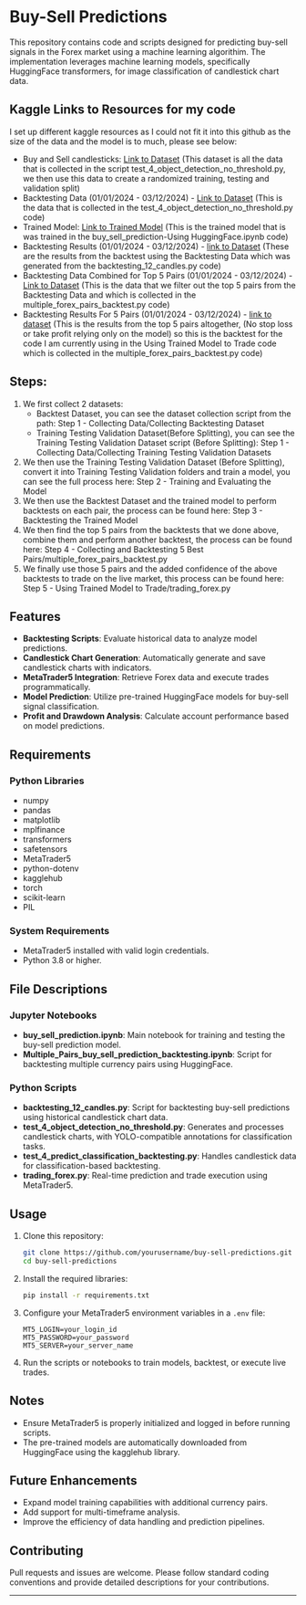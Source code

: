 
# Buy-Sell Predictions

This repository contains code and scripts designed for predicting buy-sell signals in the Forex market using a machine learning algorithim. The implementation leverages machine learning models, specifically HuggingFace transformers, for image classification of candlestick chart data.

## Kaggle Links to Resources for my code
I set up different kaggle resources as I could not fit it into this github as the size of the data and the model is to much, please see below:
- Buy and Sell candlesticks: [Link to Dataset](https://www.kaggle.com/datasets/sulimantadros/buy-sell-object-detection-dataset) (This dataset is all the data that is collected in the script test_4_object_detection_no_threshold.py, we then use this data to create a randomized training, testing and validation split)
- Backtesting Data (01/01/2024 - 03/12/2024) - [Link to Dataset](https://www.kaggle.com/datasets/sulimantadros/full-data-in-sequences) (This is the data that is collected in the test_4_object_detection_no_threshold.py code)
- Trained Model: [Link to Trained Model](https://www.kaggle.com/models/sulimantadros/hugging_face_model_facebookconvnext-base-224_64) (This is the trained model that is was trained in the buy_sell_prediction-Using HuggingFace.ipynb code)
- Backtesting Results (01/01/2024 - 03/12/2024) - [link to Dataset](https://www.kaggle.com/datasets/sulimantadros/backtesting-results-01-01-2024-to-03-12-2024) (These are the results from the backtest using the Backtesting Data which was generated from the backtesting_12_candles.py code)
- Backtesting Data Combined for Top 5 Pairs (01/01/2024 - 03/12/2024) - [Link to Dataset](https://www.kaggle.com/datasets/sulimantadros/backtesting-data-combined-for-top-5-pairs/data) (This is the data that we filter out the top 5 pairs from the Backtesting Data and which is collected in the multiple_forex_pairs_backtest.py code)
- Backtesting Results For 5 Pairs (01/01/2024 - 03/12/2024) - [link to dataset](https://www.kaggle.com/datasets/sulimantadros/top-5-pairs-backtest) (This is the results from the top 5 pairs altogether, (No stop loss or take profit relying only on the model) so this is the backtest for the code I am currently using in the Using Trained Model to Trade code which is collected in the multiple_forex_pairs_backtest.py code) 

## Steps:
1. We first collect 2 datasets:
   - Backtest Dataset, you can see the dataset collection script from the path: Step 1 - Collecting Data/Collecting Backtesting Dataset
   - Training Testing Validation Dataset(Before Splitting), you can see the Training Testing Validation Dataset script (Before Splitting): Step 1 - Collecting Data/Collecting Training Testing Validation Datasets
2. We then use the Training Testing Validation Dataset (Before Splitting), convert it into Training Testing Validation folders and train a model, you can see the full process here: Step 2 - Training and Evaluating the Model
3. We then use the Backtest Dataset and the trained model to perform backtests on each pair, the process can be found here: Step 3 - Backtesting the Trained Model
4. We then find the top 5 pairs from the backtests that we done above, combine them and perform another backtest, the process can be found here: Step 4 - Collecting and Backtesting 5 Best Pairs/multiple_forex_pairs_backtest.py
5. We finally use those 5 pairs and the added confidence of the above backtests to trade on the live market, this process can be found here: Step 5 - Using Trained Model to Trade/trading_forex.py

## Features

- **Backtesting Scripts**: Evaluate historical data to analyze model predictions.
- **Candlestick Chart Generation**: Automatically generate and save candlestick charts with indicators.
- **MetaTrader5 Integration**: Retrieve Forex data and execute trades programmatically.
- **Model Prediction**: Utilize pre-trained HuggingFace models for buy-sell signal classification.
- **Profit and Drawdown Analysis**: Calculate account performance based on model predictions.

## Requirements

### Python Libraries
- numpy
- pandas
- matplotlib
- mplfinance
- transformers
- safetensors
- MetaTrader5
- python-dotenv
- kagglehub
- torch
- scikit-learn
- PIL

### System Requirements
- MetaTrader5 installed with valid login credentials.
- Python 3.8 or higher.

## File Descriptions

### Jupyter Notebooks
- **buy_sell_prediction.ipynb**: Main notebook for training and testing the buy-sell prediction model.
- **Multiple_Pairs_buy_sell_prediction_backtesting.ipynb**: Script for backtesting multiple currency pairs using HuggingFace.

### Python Scripts
- **backtesting_12_candles.py**: Script for backtesting buy-sell predictions using historical candlestick chart data.
- **test_4_object_detection_no_threshold.py**: Generates and processes candlestick charts, with YOLO-compatible annotations for classification tasks.
- **test_4_predict_classification_backtesting.py**: Handles candlestick data for classification-based backtesting.
- **trading_forex.py**: Real-time prediction and trade execution using MetaTrader5.

## Usage

1. Clone this repository:
    ```bash
    git clone https://github.com/yourusername/buy-sell-predictions.git
    cd buy-sell-predictions
    ```

2. Install the required libraries:
    ```bash
    pip install -r requirements.txt
    ```

3. Configure your MetaTrader5 environment variables in a `.env` file:
    ```plaintext
    MT5_LOGIN=your_login_id
    MT5_PASSWORD=your_password
    MT5_SERVER=your_server_name
    ```

4. Run the scripts or notebooks to train models, backtest, or execute live trades.

## Notes
- Ensure MetaTrader5 is properly initialized and logged in before running scripts.
- The pre-trained models are automatically downloaded from HuggingFace using the kagglehub library.

## Future Enhancements
- Expand model training capabilities with additional currency pairs.
- Add support for multi-timeframe analysis.
- Improve the efficiency of data handling and prediction pipelines.

## Contributing
Pull requests and issues are welcome. Please follow standard coding conventions and provide detailed descriptions for your contributions.

---
